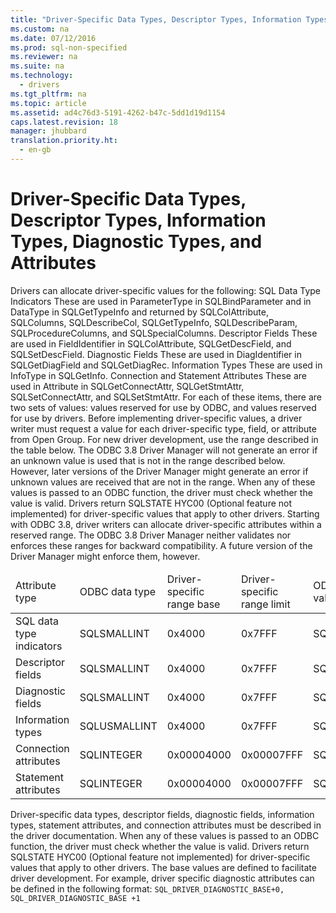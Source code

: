 ```yaml
---
title: "Driver-Specific Data Types, Descriptor Types, Information Types, Diagnostic Types, and Attributes"
ms.custom: na
ms.date: 07/12/2016
ms.prod: sql-non-specified
ms.reviewer: na
ms.suite: na
ms.technology: 
  - drivers
ms.tgt_pltfrm: na
ms.topic: article
ms.assetid: ad4c76d3-5191-4262-b47c-5dd1d19d1154
caps.latest.revision: 18
manager: jhubbard
translation.priority.ht: 
  - en-gb
---
```

# Driver-Specific Data Types, Descriptor Types, Information Types, Diagnostic Types, and Attributes
<?xml version="1.0" encoding="utf-8"?>
<developerConceptualDocument xmlns="http://ddue.schemas.microsoft.com/authoring/2003/5" xmlns:xlink="http://www.w3.org/1999/xlink" xmlns:xsi="http://www.w3.org/2001/XMLSchema-instance" xsi:schemaLocation="http://ddue.schemas.microsoft.com/authoring/2003/5 http://dduestorage.blob.core.windows.net/ddueschema/developer.xsd">
  <introduction>
    <para>Drivers can allocate driver-specific values for the following:</para>
    <list class="bullet">
      <listItem>
        <para>
          <legacyBold>SQL Data Type Indicators</legacyBold> These are used in <legacyItalic>ParameterType</legacyItalic> in <legacyBold>SQLBindParameter</legacyBold> and in <legacyItalic>DataType</legacyItalic> in <legacyBold>SQLGetTypeInfo</legacyBold> and returned by <legacyBold>SQLColAttribute</legacyBold>, <legacyBold>SQLColumns</legacyBold>, <legacyBold>SQLDescribeCol</legacyBold>, <legacyBold>SQLGetTypeInfo</legacyBold>, <legacyBold>SQLDescribeParam</legacyBold>, <legacyBold>SQLProcedureColumns</legacyBold>, and <legacyBold>SQLSpecialColumns</legacyBold>.</para>
      </listItem>
      <listItem>
        <para>
          <legacyBold>Descriptor Fields</legacyBold> These are used in <legacyItalic>FieldIdentifier</legacyItalic> in <legacyBold>SQLColAttribute</legacyBold>, <legacyBold>SQLGetDescField</legacyBold>, and <legacyBold>SQLSetDescField</legacyBold>.</para>
      </listItem>
      <listItem>
        <para>
          <legacyBold>Diagnostic Fields</legacyBold> These are used in <legacyItalic>DiagIdentifier</legacyItalic> in <legacyBold>SQLGetDiagField</legacyBold> and <legacyBold>SQLGetDiagRec</legacyBold>.</para>
      </listItem>
      <listItem>
        <para>
          <legacyBold>Information Types</legacyBold> These are used in <legacyItalic>InfoType</legacyItalic> in <legacyBold>SQLGetInfo</legacyBold>.</para>
      </listItem>
      <listItem>
        <para>
          <legacyBold>Connection and Statement Attributes</legacyBold> These are used in <legacyItalic>Attribute</legacyItalic> in <legacyBold>SQLGetConnectAttr</legacyBold>, <legacyBold>SQLGetStmtAttr</legacyBold>, <legacyBold>SQLSetConnectAttr</legacyBold>, and <legacyBold>SQLSetStmtAttr</legacyBold>.</para>
      </listItem>
    </list>
    <para>For each of these items, there are two sets of values: values reserved for use by ODBC, and values reserved for use by drivers. Before implementing driver-specific values, a driver writer must request a value for each driver-specific type, field, or attribute from Open Group. For new driver development, use the range described in the table below. The ODBC 3.8 Driver Manager will not generate an error if an unknown value is used that is not in the range described below. However, later versions of the Driver Manager might generate an error if unknown values are received that are not in the range.</para>
    <para>When any of these values is passed to an ODBC function, the driver must check whether the value is valid. Drivers return SQLSTATE HYC00 (Optional feature not implemented) for driver-specific values that apply to other drivers.</para>
    <para>Starting with ODBC 3.8, driver writers can allocate driver-specific attributes within a reserved range.</para>
    <alert class="note">
      <para>The ODBC 3.8 Driver Manager neither validates nor enforces these ranges for backward compatibility. A future version of the Driver Manager might enforce them, however.</para>
    </alert>
    <table xmlns:caps="http://schemas.microsoft.com/build/caps/2013/11">
      <thead>
        <tr>
          <TD>
            <para>Attribute type</para>
          </TD>
          <TD>
            <para>ODBC data type</para>
          </TD>
          <TD>
            <para>Driver-specific range base</para>
          </TD>
          <TD>
            <para>Driver-specific range limit</para>
          </TD>
          <TD>
            <para>ODBC constant for driver-specific value range base</para>
          </TD>
        </tr>
      </thead>
      <tbody>
        <tr>
          <TD>
            <para>SQL data type indicators</para>
          </TD>
          <TD>
            <para>SQLSMALLINT</para>
          </TD>
          <TD>
            <para>0x4000</para>
          </TD>
          <TD>
            <para>0x7FFF</para>
          </TD>
          <TD>
            <para>SQL_DRIVER_SQL_TYPE_BASE</para>
          </TD>
        </tr>
        <tr>
          <TD>
            <para>Descriptor fields</para>
          </TD>
          <TD>
            <para>SQLSMALLINT</para>
          </TD>
          <TD>
            <para>0x4000</para>
          </TD>
          <TD>
            <para>0x7FFF</para>
          </TD>
          <TD>
            <para>SQL_DRIVER_DESCRIPTOR_BASE</para>
          </TD>
        </tr>
        <tr>
          <TD>
            <para>Diagnostic fields</para>
          </TD>
          <TD>
            <para>SQLSMALLINT</para>
          </TD>
          <TD>
            <para>0x4000</para>
          </TD>
          <TD>
            <para>0x7FFF</para>
          </TD>
          <TD>
            <para>SQL_DRIVER_DIAGNOSTIC_BASE</para>
          </TD>
        </tr>
        <tr>
          <TD>
            <para>Information types</para>
          </TD>
          <TD>
            <para>SQLUSMALLINT</para>
          </TD>
          <TD>
            <para>0x4000</para>
          </TD>
          <TD>
            <para>0x7FFF</para>
          </TD>
          <TD>
            <para>SQL_DRIVER_INFO_TYPE_BASE</para>
          </TD>
        </tr>
        <tr>
          <TD>
            <para>Connection attributes</para>
          </TD>
          <TD>
            <para>SQLINTEGER</para>
          </TD>
          <TD>
            <para>0x00004000</para>
          </TD>
          <TD>
            <para>0x00007FFF</para>
          </TD>
          <TD>
            <para>SQL_DRIVER_CONNECT_ATTR_BASE</para>
          </TD>
        </tr>
        <tr>
          <TD>
            <para>Statement attributes</para>
          </TD>
          <TD>
            <para>SQLINTEGER</para>
          </TD>
          <TD>
            <para>0x00004000</para>
          </TD>
          <TD>
            <para>0x00007FFF</para>
          </TD>
          <TD>
            <para>SQL_DRIVER_STATEMENT_ATTR_BASE</para>
          </TD>
        </tr>
      </tbody>
    </table>
    <alert class="note">
      <para>Driver-specific data types, descriptor fields, diagnostic fields, information types, statement attributes, and connection attributes must be described in the driver documentation. When any of these values is passed to an ODBC function, the driver must check whether the value is valid. Drivers return SQLSTATE HYC00 (Optional feature not implemented) for driver-specific values that apply to other drivers.</para>
    </alert>
    <para>The base values are defined to facilitate driver development. For example, driver specific diagnostic attributes can be defined in the following format:</para>
    <code>SQL_DRIVER_DIAGNOSTIC_BASE+0, SQL_DRIVER_DIAGNOSTIC_BASE +1</code>
  </introduction>
  <relatedTopics />
</developerConceptualDocument>